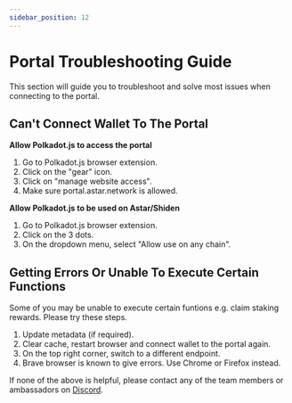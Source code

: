 ```yaml
---
sidebar_position: 12
---
```


# Portal Troubleshooting Guide

This section will guide you to troubleshoot and solve most issues when connecting to the portal.

## Can't Connect Wallet To The Portal

**Allow Polkadot.js to access the portal**
1. Go to Polkadot.js browser extension.
2. Click on the "gear" icon.
3. Click on "manage website access".
4. Make sure portal.astar.network is allowed.

**Allow Polkadot.js to be used on Astar/Shiden**
1. Go to Polkadot.js browser extension.
2. Click on the 3 dots.
3. On the dropdown menu, select "Allow use on any chain".

## Getting Errors Or Unable To Execute Certain Functions
Some of you may be unable to execute certain funtions e.g. claim staking rewards. Please try these steps.
1. Update metadata (if required).
2. Clear cache, restart browser and connect wallet to the portal again.
3. On the top right corner, switch to a different endpoint.
4. Brave browser is known to give errors. Use Chrome or Firefox instead.

If none of the above is helpful, please contact any of the team members or ambassadors on [Discord](https://discord.gg/2FGq5KqwBh).
